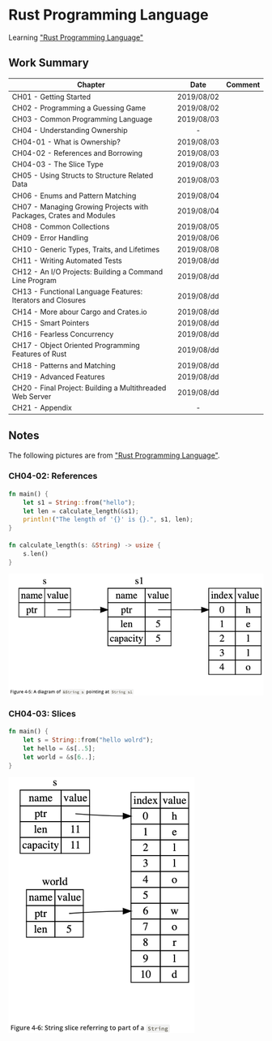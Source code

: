 # Rust Programming Language

Learning ["Rust Programming Language"](https://doc.rust-lang.org/book/)

## Work Summary

| Chapter                                                            |    Date    | Comment |
| ------------------------------------------------------------------ | :--------: | ------- |
| CH01 - Getting Started                                             | 2019/08/02 |         |
| CH02 - Programming a Guessing Game                                 | 2019/08/02 |         |
| CH03 - Common Programming Language                                 | 2019/08/03 |         |
| CH04 - Understanding Ownership                                     |     -      |         |
| CH04-01 - What is Ownership?                                       | 2019/08/03 |         |
| CH04-02 - References and Borrowing                                 | 2019/08/03 |         |
| CH04-03 - The Slice Type                                           | 2019/08/03 |         |
| CH05 - Using Structs to Structure Related Data                     | 2019/08/03 |         |
| CH06 - Enums and Pattern Matching                                  | 2019/08/04 |         |
| CH07 - Managing Growing Projects with Packages, Crates and Modules | 2019/08/04 |         |
| CH08 - Common Collections                                          | 2019/08/05 |         |
| CH09 - Error Handling                                              | 2019/08/06 |         |
| CH10 - Generic Types, Traits, and Lifetimes                        | 2019/08/08 |         |
| CH11 - Writing Automated Tests                                     | 2019/08/dd |         |
| CH12 - An I/O Projects: Building a Command Line Program            | 2019/08/dd |         |
| CH13 - Functional Language Features: Iterators and Closures        | 2019/08/dd |         |
| CH14 - More abour Cargo and Crates.io                              | 2019/08/dd |         |
| CH15 - Smart Pointers                                              | 2019/08/dd |         |
| CH16 - Fearless Concurrency                                        | 2019/08/dd |         |
| CH17 - Object Oriented Programming Features of Rust                | 2019/08/dd |         |
| CH18 - Patterns and Matching                                       | 2019/08/dd |         |
| CH19 - Advanced Features                                           | 2019/08/dd |         |
| CH20 - Final Project: Building a Multithreaded Web Server          | 2019/08/dd |         |
| CH21 - Appendix                                                    |     -      |         |

## Notes

The following pictures are from ["Rust Programming Language"](https://doc.rust-lang.org/book/).

### CH04-02: References

```rust
fn main() {
    let s1 = String::from("hello");
    let len = calculate_length(&s1);
    println!("The length of '{}' is {}.", s1, len);
}

fn calculate_length(s: &String) -> usize {
    s.len()
}
```

![references](./img/f_4_5.png)

### CH04-03: Slices

```rust
fn main() {
    let s = String::from("hello wolrd");
    let hello = &s[..5];
    let world = &s[6..];
}
```

![slices](./img/f_4_6.png)
